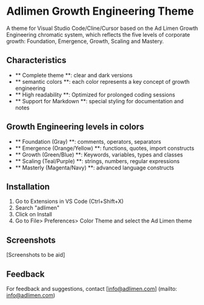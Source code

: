 # Adlimen Growth Engineering Theme

A theme for Visual Studio Code/Cline/Cursor based on the Ad Limen Growth Engineering chromatic system, which reflects the five levels of corporate growth: Foundation, Emergence, Growth, Scaling and Mastery.

## Characteristics

- ** Complete theme **: clear and dark versions
- ** semantic colors **: each color represents a key concept of growth engineering
- ** High readability **: Optimized for prolonged coding sessions
- ** Support for Markdown **: special styling for documentation and notes

## Growth Engineering levels in colors

- ** Foundation (Gray) **: comments, operators, separators
- ** Emergence (Orange/Yellow) **: functions, quotes, import constructs
- ** Growth (Green/Blue) **: Keywords, variables, types and classes
- ** Scaling (Teal/Purple) **: strings, numbers, regular expressions
- ** Masterly (Magenta/Navy) **: advanced language constructs

## Installation

1. Go to Extensions in VS Code (Ctrl+Shift+X)
2. Search "adlimen"
3. Click on Install
4. Go to File> Preferences> Color Theme and select the Ad Limen theme

## Screenshots

[Screenshots to be aid]

## Feedback

For feedback and suggestions, contact [info@adlimen.com] (mailto: info@adlimen.com)